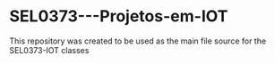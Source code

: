 # SEL0373---Projetos-em-IOT
This repository was created to  be used as the main file source for the SEL0373-IOT classes 
